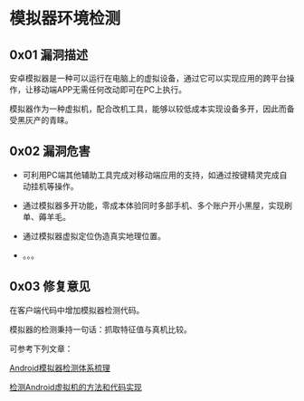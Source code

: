 # 模拟器环境检测

## 0x01 漏洞描述

安卓模拟器是一种可以运行在电脑上的虚拟设备，通过它可以实现应用的跨平台操作，让移动端APP无需任何改动即可在PC上执行。

模拟器作为一种虚拟机，配合改机工具，能够以较低成本实现设备多开，因此而备受黑灰产的青睐。

## 0x02 漏洞危害

* 可利用PC端其他辅助工具完成对移动端应用的支持，如通过按键精灵完成自动挂机等操作。

* 通过模拟器多开功能，零成本体验同时多部手机、多个账户开小黑屋，实现刷单、薅羊毛。
* 通过模拟器虚拟定位伪造真实地理位置。
* 。。。

## 0x03 修复意见

在客户端代码中增加模拟器检测代码。

模拟器的检测秉持一句话：抓取特征值与真机比较。

可参考下列文章：

[Android模拟器检测体系梳理]([https://www.wireghost.cn/2018/05/10/Android%E6%A8%A1%E6%8B%9F%E5%99%A8%E6%A3%80%E6%B5%8B%E4%BD%93%E7%B3%BB%E6%A2%B3%E7%90%86/](https://www.wireghost.cn/2018/05/10/Android模拟器检测体系梳理/))

[检测Android虚拟机的方法和代码实现](https://bbs.pediy.com/thread-225717.htm)
